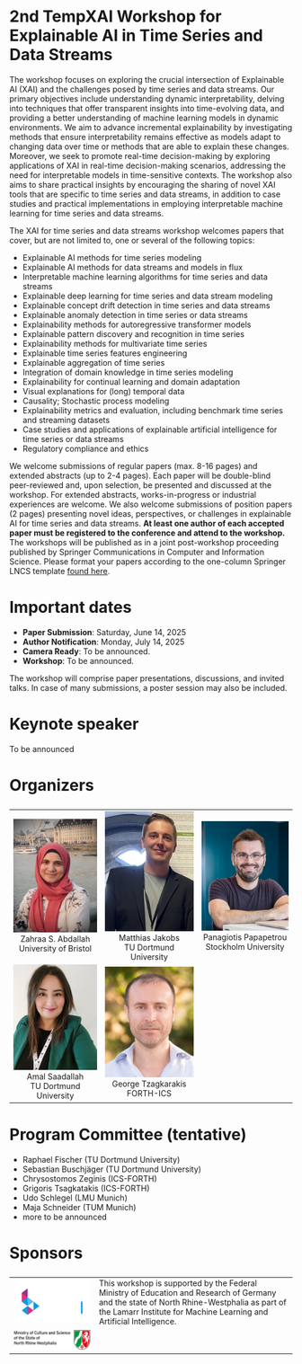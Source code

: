 # 2nd TempXAI Workshop for Explainable AI in Time Series and Data Streams

The workshop focuses on exploring the crucial intersection of Explainable AI (XAI) and the challenges posed by time series and data streams.
Our primary objectives include understanding dynamic interpretability, delving into techniques that offer transparent insights into time-evolving data, and providing a better understanding of machine learning models in dynamic environments. 
We aim to advance incremental explainability by investigating methods that ensure interpretability remains effective as models adapt to changing data over time or methods that are able to explain these changes. 
Moreover, we seek to promote real-time decision-making by exploring applications of XAI in real-time decision-making scenarios, addressing the need for interpretable models in time-sensitive contexts. 
The workshop also aims to share practical insights by encouraging the sharing of novel XAI tools that are specific to time series and data streams, in addition to case studies and practical implementations in employing interpretable machine learning for time series and data streams. 

The XAI for time series and data streams workshop welcomes papers that cover, but are not limited to, one or several of the following topics:

- Explainable AI methods for time series modeling
- Explainable AI methods for data streams and models in flux
- Interpretable machine learning algorithms for time series and data streams
- Explainable deep learning for time series and data stream modeling
- Explainable concept drift detection in time series and data streams
- Explainable anomaly detection in time series or data streams
- Explainability methods for autoregressive transformer models
- Explainable pattern discovery and recognition in time series
- Explainability methods for multivariate time series
- Explainable time series features engineering
- Explainable aggregation of time series
- Integration of domain knowledge in time series modeling
- Explainability for continual learning and domain adaptation
- Visual explanations for (long) temporal data
- Causality; Stochastic process modeling
- Explainability metrics and evaluation, including benchmark time series and streaming datasets
- Case studies and applications of explainable artificial intelligence for time series or data streams
- Regulatory compliance and ethics

We welcome submissions of regular papers (max. 8-16 pages) and extended abstracts (up to 2-4 pages). Each paper will be double-blind peer-reviewed and, upon selection, be presented and discussed at the workshop. 
For extended abstracts, works-in-progress or industrial experiences are welcome. 
We also welcome submissions of position papers (2 pages) presenting novel ideas, perspectives, or challenges in explainable AI for time series and data streams. 
**At least one author of each accepted paper must be registered to the conference and attend to the workshop.**
The workshops will be published as in a joint post-workshop proceeding published by Springer Communications in Computer and Information Science. Please format your papers according to the one-column Springer LNCS template [found here](https://ecmlpkdd-storage.s3.eu-central-1.amazonaws.com/2025/ECML_PKDD_2025_Author_Kit.zip).

# Important dates
- **Paper Submission**: Saturday, June 14, 2025
- **Author Notification**: Monday, July 14, 2025
- **Camera Ready**: To be announced.
- **Workshop**: To be announced.

The workshop will comprise paper presentations, discussions, and invited talks.
In case of many submissions, a poster session may also be included.

# Keynote speaker
To be announced
<!-- <table>
    <tr>
        <td style="max-width: 150px; border: none;">
        <center>
            <img src="assets/images/profntoutsi.jpeg">
        </center>
        </td>
        <td style="border: none;">
            <b>Prof. Eirini Ntoutsi</b> is a Full Professor at University of the Bundeswehr Munich, specializing in time-series data and explainable AI. She holds a Ph.D. in Data Mining from the University of Piraeus/Greece and has held academic positions at institutions such as Leibniz University Hannover and Freie Universität Berlin.
            Her work focuses on developing intelligent algorithms that adapt to non-stationary data and data streams, emphasizing responsible AI practices including fairness-aware machine learning. 
            Prof. Ntoutsi also explores generative AI for creating realistic data and artifacts, aiming to foster positive societal impact through her research.
        </td>
    </tr>
    <tr>
        <td style="border: none;">
            <b>Dr. Paul Boniol</b> is a researcher at Inria and a member of the VALDA project-team, focusing on time-series data analytics and machine learning. He completed his Ph.D. at the University of Paris and EDF R&D, with research experience at institutions such as ENS Paris-Saclay and the University of Chicago. His work specializes in large-scale time-series management, anomaly detection, and  machine learning for time-series analysis, aiming to develop efficient and scalable solutions for massive data streams.
        </td>
        <td style="max-width: 150px; border: none;">
            <center>
            <img src="assets/images/paulboniol.jpeg" height=200px>
            </center>
        </td>
    </tr>
</table> -->


# Organizers
<table style="width: 100%; display: grid; grid-template-columns: repeat(auto-fill, minmax(500px, 1fr)); gap: 50px;">
    <tr>
        <td style="text-align: center; border: none;">
            <img src="assets/images/zahraa.jpg" alt="Image 1" style="width: 100%; max-width: 300px; height: auto;">
            <div class="orgname">Zahraa S. Abdallah</div>
            <div class="orguni">University of Bristol</div>
        </td>
        <td style="text-align: center; border: none;">
            <img src="assets/images/matthias.jpg" alt="Image 2" style="width: 100%; max-width: 300px; height: auto;">
            <div class="orgname">Matthias Jakobs</div>
            <div class="orguni">TU Dortmund University</div>
        </td>
        <td style="text-align: center; border: none;">
            <img src="assets/images/panos.jpg" alt="Image 3" style="width: 100%; max-width: 300px; height: auto;">
            <div class="orgname">Panagiotis Papapetrou</div>
            <div class="orguni">Stockholm University</div>
        </td>
    </tr>
    <tr>
        <td style="text-align: center; border: none;">
            <img src="assets/images/amal.jpg" alt="Image 4" style="width: 100%; max-width: 300px; height: auto;">
            <div class="orgname">Amal Saadallah</div>
            <div class="orguni">TU Dortmund University</div>
        </td>
        <td style="text-align: center; border: none;">
            <img src="assets/images/george.jpg" alt="Image 5" style="width: 100%; max-width: 300px; height: auto;">
            <div class="orgname">George Tzagkarakis</div>
            <div class="orguni">FORTH-ICS</div>
        </td>
    </tr>
</table>

# Program Committee (tentative)
- Raphael Fischer (TU Dortmund University)
- Sebastian Buschjäger (TU Dortmund University)
- Chrysostomos Zeginis (ICS-FORTH)
- Grigoris Tsagkatakis (ICS-FORTH)
- Udo Schlegel (LMU Munich)
- Maja Schneider (TUM Munich)
- more to be announced  

# Sponsors
<table style="width: 100%; display: grid">
    <tr>
        <td style="text-align: center; border: none;">
            <img src="assets/images/lamarr.png" alt="Image 5" style="width: 100%; max-width: 700px; height: auto;">
        </td>
        <td style="border: none;">
        This workshop is supported by the Federal Ministry of Education and Research of Germany and the state of North Rhine-Westphalia as part of the Lamarr Institute for Machine Learning and Artificial Intelligence.
        </td>
    </tr>
    <tr>
        <td style="text-align: center; border: none;">
            <img src="assets/images/nrw.png" alt="Image 5" style="width: 100%; max-width: 700px; height: auto;">
        </td>
        <td style="border: none;">
        </td>
    </tr>
</table>

